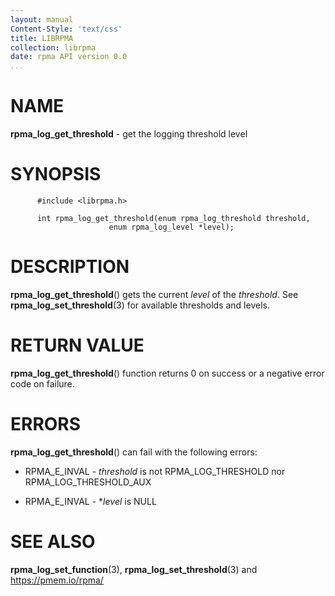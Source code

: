 ```yaml
---
layout: manual
Content-Style: 'text/css'
title: LIBRPMA
collection: librpma
date: rpma API version 0.0
...
```


[comment]: <> (SPDX-License-Identifier: BSD-3-Clause)
[comment]: <> (Copyright 2020, Intel Corporation)

NAME
====

**rpma\_log\_get\_threshold** - get the logging threshold level

SYNOPSIS
========

          #include <librpma.h>

          int rpma_log_get_threshold(enum rpma_log_threshold threshold,
                          enum rpma_log_level *level);

DESCRIPTION
===========

**rpma\_log\_get\_threshold**() gets the current *level* of the
*threshold*. See **rpma\_log\_set\_threshold**(3) for available
thresholds and levels.

RETURN VALUE
============

**rpma\_log\_get\_threshold**() function returns 0 on success or a
negative error code on failure.

ERRORS
======

**rpma\_log\_get\_threshold**() can fail with the following errors:

-   RPMA\_E\_INVAL - *threshold* is not RPMA\_LOG\_THRESHOLD nor
    RPMA\_LOG\_THRESHOLD\_AUX

-   RPMA\_E\_INVAL - \**level* is NULL

SEE ALSO
========

**rpma\_log\_set\_function**(3), **rpma\_log\_set\_threshold**(3) and
https://pmem.io/rpma/
